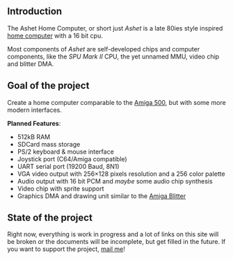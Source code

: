 ## Introduction

The Ashet Home Computer, or short just *Ashet* is a late 80ies style inspired [home computer](https://en.wikipedia.org/wiki/Home_computer) with a 16 bit cpu.

Most components of *Ashet* are self-developed chips and computer components, like the *SPU Mark II* CPU, the yet unnamed MMU, video chip and blitter DMA.

## Goal of the project

Create a home computer comparable to the [Amiga 500](https://en.wikipedia.org/wiki/Amiga_500), but with some more modern interfaces.

**Planned Features**:

- 512kB RAM
- SDCard mass storage
- PS/2 keyboard & mouse interface
- Joystick port (C64/Amiga compatible)
- UART serial port (19200 Baud, 8N1)
- VGA video output with 256×128 pixels resolution and a 256 color palette
- Audio output with 16 bit PCM and *maybe* some audio chip synthesis
- Video chip with sprite support
- Graphics DMA and drawing unit similar to the [Amiga Blitter](https://en.wikipedia.org/wiki/Original_Chip_Set#Blitter)

## State of the project

Right now, everything is work in progress and a lot of links on this site will be broken or the documents will be incomplete, but get filled in the future. If you want to support the project, [mail me](contact@ashet.computer)!